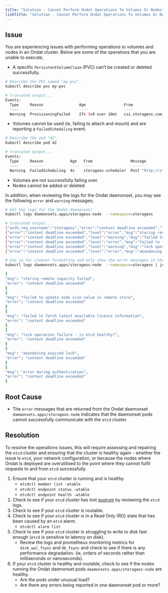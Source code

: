 ```yaml
---
title: "Solution - Cannot Perform Ondat Operations To Volumes Or Nodes"
linkTitle: "Solution - Cannot Perform Ondat Operations To Volumes Or Nodes"
---
```


## Issue

You are experiencing issues with performing operations to volumes and nodes in an Ondat cluster. Below are some of the operations that you are unable to execute;

- A specific `PersistentVolumeClaim` (PVC) can’t be created or deleted successfully.

```bash
# Describe the PVC named "my-pvc".
kubectl describe pvc my-pvc

# truncated output...
Events:
  Type     Reason                Age                 From                                                                                         Message
  ----     ------                ----                ----                                                                                         -------
  Warning  ProvisioningFailed    27s (x9 over 10m)   csi.storageos.com_storageos-csi-helper-f7569f986-6prpq_debad2f4-27a8-4033-81af-7fb2e338afd4  failed to provision volume with StorageClass "storageos": rpc error: code = DeadlineExceeded desc = context deadline exceeded
```

- Volumes cannot be used (ie, failing to attach and mount) and are reporting a `FailedScheduling` event.

```bash
# Describe the pod "d2".
kubectl describe pod d2

# truncated output...
Events:
  Type     Reason            Age   From                 Message
  ----     ------            ----  ----                 -------
  Warning  FailedScheduling  4s    storageos-scheduler  Post "http://storageos:5705/v2/k8s/scheduler/filter": context deadline exceeded (Client.Timeout exceeded while awaiting headers)
```

- Volumes are not successfully failing over.
- Nodes cannot be added or deleted.

In addition, when reviewing the logs for the Ondat daemonset, you may see the following `error` and `warning` messages;

```bash
# Get the logs for the Ondat daemonset/
kubectl logs daemonsets.apps/storageos-node  --namespace=storageos

# truncated output...
{"auth_req_username":"storageos","error":"context deadline exceeded","level":"error","msg":"error while performing login","req_id":"4ba51f16-0f69-4b4f-bb83-0d7f9b58ff0c","req_ip":"10.73.0.217:49118","req_xff":"","time":"2022-02-13T18:48:54.796090712Z"}
{"error":"context deadline exceeded","level":"error","msg":"storing remote capacity failed","node_id":"d8d3d8dc-c3cd-4f97-86fb-4706d01dff33","time":"2022-02-13T18:49:03.674273759Z"}
{"error":"context deadline exceeded","level":"warning","msg":"failed to update node size value in remote store","node_id":"d8d3d8dc-c3cd-4f97-86fb-4706d01dff33","time":"2022-02-13T18:49:03.674370036Z"}
{"error":"context deadline exceeded","level":"error","msg":"failed to fetch latest available licence information","time":"2022-02-13T18:49:03.675980929Z"}
{"error":"context deadline exceeded","level":"warning","msg":"lock operation failure - is etcd healthy?","node_id":"d8d3d8dc-c3cd-4f97-86fb-4706d01dff33","store_lock_key":"storageos/default/v1/locks/node/d8d3d8dc-c3cd-4f97-86fb-4706d01dff33","time":"2022-02-13T18:49:11.026773582Z"}
{"error":"context deadline exceeded","level":"error","msg":"abandoning expired lock","node_id":"d8d3d8dc-c3cd-4f97-86fb-4706d01dff33","store_lock_key":"storageos/default/v1/locks/node/d8d3d8dc-c3cd-4f97-86fb-4706d01dff33","time":"2022-02-13T18:49:11.026865788Z"}

# Use jq for clearer formatting and only show the error messages in the daemonset pods.
kubectl logs daemonsets.apps/storageos-node  --namespace=storageos | jq '{msg: .msg, error: .error}'

{
"msg": "storing remote capacity failed",
"error": "context deadline exceeded"
}
{
"msg": "failed to update node size value in remote store",
"error": "context deadline exceeded"
}
{
"msg": "failed to fetch latest available licence information",
"error": "context deadline exceeded"
}
{
"msg": "lock operation failure - is etcd healthy?",
"error": "context deadline exceeded"
}
{
"msg": "abandoning expired lock",
"error": "context deadline exceeded"
}
{
"msg": "error during authentication",
"error": "context deadline exceeded"
}
```

## Root Cause

- The `error` messages that are returned from the Ondat daemonset `daemonsets.apps/storageos-node` indicates that the daemonset pods cannot successfully communicate with the `etcd` cluster.

## Resolution

To resolve the operations issues, this will require assessing and repairing the  `etcd`  cluster and ensuring that the cluster is healthy again - whether the issue is `etcd`, your network configuration, or because the nodes where Ondat is deployed are overutilised to the point where they cannot fulfil requests to and from `etcd` successfully.

1. Ensure that your `etcd` cluster is running and is healthy.
    - `etcdctl member list -wtable`
    - `etcdctl endpoint status -wtable`
    - `etcdctl endpoint health -wtable`
1. Check to see if your `etcd` cluster has lost [quorum](https://en.wikipedia.org/wiki/Quorum) by reviewing the `etcd` logs.
1. Check to see if your `etcd` cluster is routable.
1. Check to see if your `etcd` cluster is in a Read Only (RO) state that has been caused by an `etcd` alarm.
    - `etcdctl alarm list`
1. Check to see if your `etcd` cluster is struggling to write to disk fast enough (`etcd` is sensitive to latency on disk).
    - Review the logs and prometheus monitoring metrics for `disk_wal_fsync` and `db_fsync` and check to see if there is any performance degradation. (ie, orders of seconds rather than milliseconds or nanoseconds).
1. If your `etcd` cluster is healthy and routable, check to see if the nodes running the Ondat daemonset pods `daemonsets.apps/storageos-node` are healthy.
    - Are the pods under unusual load?
    - Are there any errors being reported in one daemonset pod or more?
